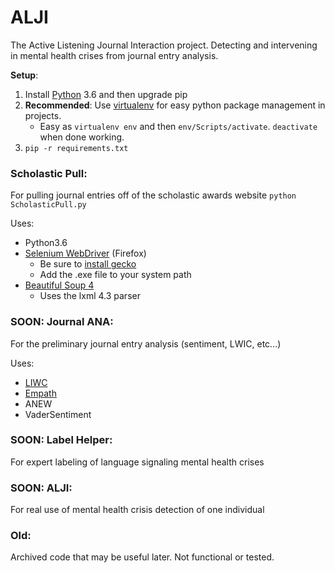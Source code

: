 # ALJI
The Active Listening Journal Interaction project.  Detecting and intervening in mental health crises from journal entry analysis.  

**Setup**: 
1. Install [Python](https://www.python.org/) 3.6 and then upgrade pip
1. **Recommended**: Use [virtualenv](https://virtualenv.pypa.io/en/stable/) for easy python package management in projects.  
    - Easy as `virtualenv env` and then `env/Scripts/activate`.  `deactivate` when done working. 
1. `pip -r requirements.txt`

### Scholastic Pull:

For pulling journal entries off of the scholastic awards website
```python ScholasticPull.py```

Uses: 
- Python3.6
- [Selenium WebDriver](https://docs.seleniumhq.org/) (Firefox) 
  - Be sure to [install gecko](https://github.com/mozilla/geckodriver/releases) 
  - Add the .exe file to your system path
- [Beautiful Soup 4](https://pypi.org/project/beautifulsoup4/)
  - Uses the lxml 4.3 parser


### SOON: Journal ANA:

For the preliminary journal entry analysis (sentiment, LWIC, etc...)

Uses:
- [LIWC](https://liwc.wpengine.com/)
- [Empath](https://github.com/Ejhfast/empath-client)
- ANEW
- VaderSentiment

### SOON: Label Helper:

For expert labeling of language signaling mental health crises

### SOON: ALJI:

For real use of mental health crisis detection of one individual

### Old:

Archived code that may be useful later.  Not functional or tested.  
